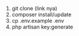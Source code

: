 <ol>
    <li>git clone (link nya)</li>
    <li>composer install/update</li>
    <li>cp .env.example .env</li>
    <li>php artisan key:generate</li>
</ol>
